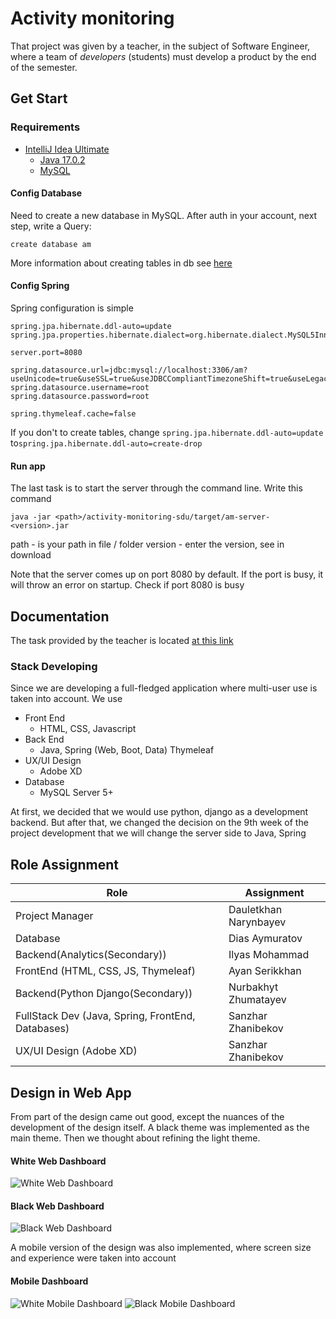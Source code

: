 # Activity monitoring

That project was given by a teacher, in the subject of Software Engineer, where a team of _developers_ (students) must develop a product by the end of the semester.

## Get Start
### Requirements

- [IntelliJ Idea Ultimate](https://www.jetbrains.com/idea/)
  - [Java 17.0.2](https://www.oracle.com/java/technologies/javase/jdk17-archive-downloads.html)
  - [MySQL](https://www.mysql.com/downloads/)


#### Config Database
Need to create a new database in MySQL. After auth in your account, next step, write a
Query:

`create database am`

More information about creating tables in db see [here](doc/database_information.md)

#### Config Spring

Spring configuration is simple
 ``` spel
spring.jpa.hibernate.ddl-auto=update
spring.jpa.properties.hibernate.dialect=org.hibernate.dialect.MySQL5InnoDBDialect

server.port=8080

spring.datasource.url=jdbc:mysql://localhost:3306/am?useUnicode=true&useSSL=true&useJDBCCompliantTimezoneShift=true&useLegacyDatetimeCode=false&serverTimezone=UTC
spring.datasource.username=root
spring.datasource.password=root

spring.thymeleaf.cache=false
 ```

If you don't to create tables, change `spring.jpa.hibernate.ddl-auto=update` to`spring.jpa.hibernate.ddl-auto=create-drop`

#### Run app

The last task is to start the server through the command line. Write this command

``` commandline
java -jar <path>/activity-monitoring-sdu/target/am-server-<version>.jar
```
path - is your path in file / folder
version - enter the version, see in download

Note that the server comes up on port 8080 by default. If the port is busy, it will throw an error on startup. Check if port 8080 is busy

## Documentation
The task provided by the teacher is located [at this link](doc/assets/requirements%20highlighted.pdf)

### Stack Developing
Since we are developing a full-fledged application where multi-user use is taken into account.
We use 
- Front End
    - HTML, CSS, Javascript
- Back End
    - Java, Spring (Web, Boot, Data) Thymeleaf
- UX/UI Design
  - Adobe XD
- Database
  - MySQL Server 5+

At first, we decided that we would use python, django as a development backend. But after that, we changed the decision on the 9th week of the project development that we will change the server side to Java, Spring

## Role Assignment

| Role                                                       | Assignment            |
|------------------------------------------------------------|-----------------------|
| Project Manager                                            | Dauletkhan Narynbayev |
| Database                                                   | Dias Aymuratov        |
| Backend(Analytics(Secondary))                              | Ilyas Mohammad        |
| FrontEnd (HTML, CSS, JS, Thymeleaf)                        | Ayan Serikkhan        |
| Backend(Python Django(Secondary))                          | Nurbakhyt Zhumatayev  |
| FullStack Dev (Java, Spring, FrontEnd, Databases)          | Sanzhar Zhanibekov    |
| UX/UI Design (Adobe XD)                                    | Sanzhar Zhanibekov    |


## Design in Web App

From part of the design came out good, except the nuances of the development of the design itself.
A black theme was implemented as the main theme. Then we thought about refining the light theme.

#### White Web Dashboard
![White Web Dashboard](doc/assets/design/image/white-web-dashboard.png)
#### Black Web Dashboard
![Black Web Dashboard](doc/assets/design/image/black-web-dashboard.png)

A mobile version of the design was also implemented, where screen size and experience were taken into account

#### Mobile Dashboard
![White Mobile Dashboard](doc/assets/design/image/white-mobile-dashboard.png)
![Black Mobile Dashboard](doc/assets/design/image/black-mobile-dashboard.png)
